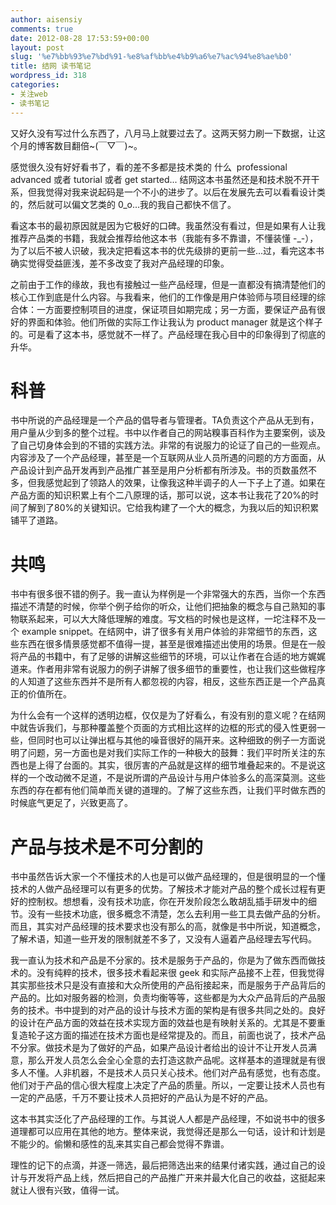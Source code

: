 ```yaml
---
author: aisensiy
comments: true
date: 2012-08-28 17:53:59+00:00
layout: post
slug: '%e7%bb%93%e7%bd%91-%e8%af%bb%e4%b9%a6%e7%ac%94%e8%ae%b0'
title: 结网 读书笔记
wordpress_id: 318
categories:
- 关注web
- 读书笔记
---
```


又好久没有写过什么东西了，八月马上就要过去了。这两天努力刷一下数据，让这个月的博客数目翻倍~(￣▽￣)~。

感觉很久没有好好看书了，看的差不多都是技术类的 什么  professional advanced 或者 tutorial 或者 get started... 结网这本书虽然还是和技术脱不开干系，但我觉得对我来说起码是一个不小的进步了。以后在发展先去可以看看设计类的，然后就可以偏文艺类的 0_o...我的我自己都快不信了。

看这本书的最初原因就是因为它极好的口碑。我虽然没有看过，但是如果有人让我推荐产品类的书籍，我就会推荐给他这本书（我能有多不靠谱，不懂装懂 -_-），为了以后不被人识破，我决定把看这本书的优先级排的更前一些...过，看完这本书确实觉得受益匪浅，差不多改变了我对产品经理的印象。

之前由于工作的缘故，我也有接触过一些产品经理，但是一直都没有搞清楚他们的核心工作到底是什么内容。与我看来，他们的工作像是用户体验师与项目经理的综合体：一方面要控制项目的进度，保证项目如期完成；另一方面，要保证产品有很好的界面和体验。他们所做的实际工作让我认为 product manager 就是这个样子的。可是看了这本书，感觉就不一样了。产品经理在我心目中的印象得到了彻底的升华。


# 科普

书中所说的产品经理是一个产品的倡导者与管理者。TA负责这个产品从无到有，用户量从少到多的整个过程。书中以作者自己的网站糗事百科作为主要案例，谈及了自己切身体会到的不错的实践方法。非常的有说服力的论证了自己的一些观点。内容涉及了一个产品经理，甚至是一个互联网从业人员所遇的问题的方方面面，从产品设计到产品开发再到产品推广甚至是用户分析都有所涉及。书的页数虽然不多，但我感觉起到了领路人的效果，让像我这种半调子的人一下子上了道。如果在产品方面的知识积累上有个二八原理的话，那可以说，这本书让我花了20%的时间了解到了80%的关键知识。它给我构建了一个大的概念，为我以后的知识积累铺平了道路。


# 共鸣


书中有很多很不错的例子。我一直认为样例是一个非常强大的东西，当你一个东西描述不清楚的时候，你举个例子给你的听众，让他们把抽象的概念与自己熟知的事物联系起来，可以大大降低理解的难度。写文档的时候也是这样，一坨注释不及一个 example snippet。在结网中，讲了很多有关用户体验的非常细节的东西，这些东西在很多情景感觉都不值得一提，甚至是很难描述出使用的场景。但是在一般将产品的书籍中，有了足够的讲解这些细节的环境，可以让作者在合适的地方娓娓道来。作者用非常有说服力的例子讲解了很多细节的重要性，也让我们这些做程序的人知道了这些东西并不是所有人都忽视的内容，相反，这些东西正是一个产品真正的价值所在。

为什么会有一个这样的透明边框，仅仅是为了好看么，有没有别的意义呢？在结网中就告诉我们，与那种覆盖整个页面的方式相比这样的边框的形式的侵入性更弱一些，但同时也可以让弹出框与其他的噪音很好的隔开来。这种细致的例子一方面说明了问题，另一方面也是对我们实际工作的一种极大的鼓舞：我们平时所关注的东西也是上得了台面的。其实，很厉害的产品就是这样的细节堆叠起来的。不是说这样的一个改动微不足道，不是说所谓的产品设计与用户体验多么的高深莫测。这些东西的存在都有他们简单而关键的道理的。了解了这些东西，让我们平时做东西的时候底气更足了，兴致更高了。


# 产品与技术是不可分割的

书中虽然告诉大家一个不懂技术的人也是可以做产品经理的，但是很明显的一个懂技术的人做产品经理可以有更多的优势。了解技术才能对产品的整个成长过程有更好的控制权。想想看，没有技术功底，你在开发阶段怎么敢胡乱插手研发中的细节。没有一些技术功底，很多概念不清楚，怎么去利用一些工具去做产品的分析。而且，其实对产品经理的技术要求也没有那么的高，就像是书中所说，知道概念，了解术语，知道一些开发的限制就差不多了，又没有人逼着产品经理去写代码。

我一直认为技术和产品是不分家的。技术是服务于产品的，你是为了做东西而做技术的。没有纯粹的技术，很多技术看起来很 geek 和实际产品接不上茬，但我觉得其实那些技术只是没有直接和大众所使用的产品衔接起来，而是服务于产品背后的产品的。比如对服务器的检测，负责均衡等等，这些都是为大众产品背后的产品服务的技术。书中提到的对产品的设计与技术方面的架构是有很多共同之处的。良好的设计在产品方面的效益在技术实现方面的效益也是有映射关系的。尤其是不要重复造轮子这方面的描述在技术方面也是经常提及的。而且，前面也说了，技术产品不分家。做技术是为了做好的产品，如果产品设计者给出的设计不让开发人员满意，那么开发人员怎么会全心全意的去打造这款产品呢。这样基本的道理就是有很多人不懂。人非机器，不是技术人员只关心技术。他们对产品有感觉，也有态度。他们对于产品的信心很大程度上决定了产品的质量。所以，一定要让技术人员也有一定的产品感，千万不要让技术人员把好的产品认为是不好的产品。

这本书其实泛化了产品经理的工作。与其说人人都是产品经理，不如说书中的很多道理都可以应用在其他的地方。整体来说，我觉得还是那么一句话，设计和计划是不能少的。偷懒和感性的乱来其实自己都会觉得不靠谱。

理性的记下的点滴，并逐一筛选，最后把筛选出来的结果付诸实践，通过自己的设计与开发将产品上线，然后把自己的产品推广开来并最大化自己的收益，这挺起来就让人很有兴致，值得一试。
